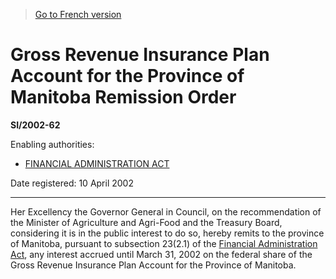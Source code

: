 > [Go to French version](/fr/Règlements/Textes%20réglementaires/2002/62.md)

# Gross Revenue Insurance Plan Account for the Province of Manitoba Remission Order

**SI/2002-62**

Enabling authorities: 
- [FINANCIAL ADMINISTRATION ACT](/en/Acts/Revised%20Statutes%20of%20Canada/F/F-11.md)

Date registered: 10 April 2002

----------

Her Excellency the Governor General in Council, on the recommendation of the Minister of Agriculture and Agri-Food and the Treasury Board, considering it is in the public interest to do so, hereby remits to the province of Manitoba, pursuant to subsection 23(2.1) of the [Financial Administration Act](/en/Acts/Revised%20Statutes%20of%20Canada/F/F-11.md), any interest accrued until March 31, 2002 on the federal share of the Gross Revenue Insurance Plan Account for the Province of Manitoba.


